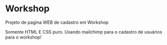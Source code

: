 # Workshop
Projeto de pagina WEB de cadastro em Workshop

Somente HTML E CSS puro. Usando mailchimp para o cadastro de usuários para o workshop!

